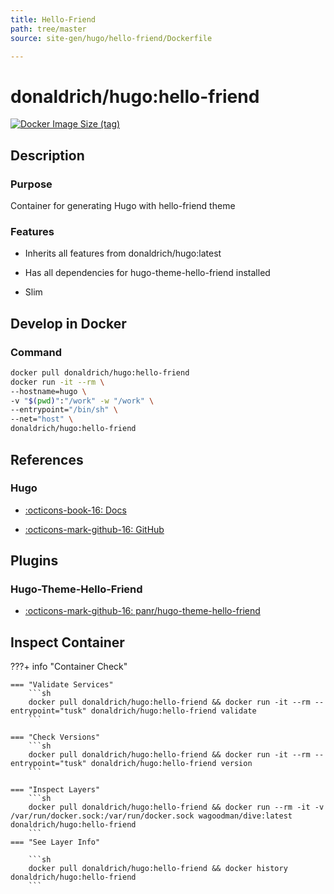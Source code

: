 ```yaml
---
title: Hello-Friend
path: tree/master
source: site-gen/hugo/hello-friend/Dockerfile

---
```


# donaldrich/hugo:hello-friend

[![Docker Image Size (tag)](https://img.shields.io/docker/image-size/donaldrich/hugo/hello-friend?color=blue&label=size&logo=docker&style=flat-square)](https://hub.docker.com/r/donaldrich/hugo/hello-friend)

## Description

### Purpose

Container for generating Hugo with hello-friend theme

### Features

* Inherits all features from donaldrich/hugo:latest

* Has all dependencies for hugo-theme-hello-friend installed

* Slim

## Develop in Docker

### Command

```sh
docker pull donaldrich/hugo:hello-friend
docker run -it --rm \
--hostname=hugo \
-v "$(pwd)":"/work" -w "/work" \
--entrypoint="/bin/sh" \
--net="host" \
donaldrich/hugo:hello-friend
```

## References

### Hugo

* [:octicons-book-16: Docs](https://gohugo.io)

* [:octicons-mark-github-16: GitHub](https://github.com/gohugoio/hugo)

## Plugins

### Hugo-Theme-Hello-Friend

* [:octicons-mark-github-16: panr/hugo-theme-hello-friend](https://github.com/panr/hugo-theme-hello-friend)

## Inspect Container

???+ info "Container Check"

    === "Validate Services"
        ```sh
        docker pull donaldrich/hugo:hello-friend && docker run -it --rm --entrypoint="tusk" donaldrich/hugo:hello-friend validate
        ```

    === "Check Versions"
        ```sh
        docker pull donaldrich/hugo:hello-friend && docker run -it --rm --entrypoint="tusk" donaldrich/hugo:hello-friend version
        ```

    === "Inspect Layers"
        ```sh
        docker pull donaldrich/hugo:hello-friend && docker run --rm -it -v /var/run/docker.sock:/var/run/docker.sock wagoodman/dive:latest donaldrich/hugo:hello-friend
        ```
    === "See Layer Info"

        ```sh
        docker pull donaldrich/hugo:hello-friend && docker history donaldrich/hugo:hello-friend
        ```

